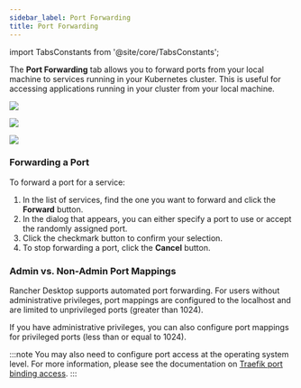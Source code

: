 ```yaml
---
sidebar_label: Port Forwarding
title: Port Forwarding
---
```


<head>
  <link rel="canonical" href="https://docs.rancherdesktop.io/ui/port-forwarding"/>
</head>

import TabsConstants from '@site/core/TabsConstants';

The **Port Forwarding** tab allows you to forward ports from your local machine to services running in your Kubernetes cluster. This is useful for accessing applications running in your cluster from your local machine.

<Tabs groupId="os" defaultValue={TabsConstants.defaultOs}>
<TabItem value="Windows">

![](rd-versioned-asset://ui-main/Windows_PortForwarding.png)

</TabItem>
<TabItem value="macOS">

![](rd-versioned-asset://ui-main/macOS_PortForwarding.png)

</TabItem>
<TabItem value="Linux">

![](rd-versioned-asset://ui-main/Linux_PortForwarding.png)

</TabItem>
</Tabs>

### Forwarding a Port

To forward a port for a service:

1.  In the list of services, find the one you want to forward and click the **Forward** button.
2.  In the dialog that appears, you can either specify a port to use or accept the randomly assigned port.
3.  Click the checkmark button to confirm your selection.
4.  To stop forwarding a port, click the **Cancel** button.

### Admin vs. Non-Admin Port Mappings

Rancher Desktop supports automated port forwarding. For users without administrative privileges, port mappings are configured to the localhost and are limited to unprivileged ports (greater than 1024).

If you have administrative privileges, you can also configure port mappings for privileged ports (less than or equal to 1024).

:::note
You may also need to configure port access at the operating system level. For more information, please see the documentation on [Traefik port binding access](../getting-started/installation.md#traefik-port-binding-access).
:::

